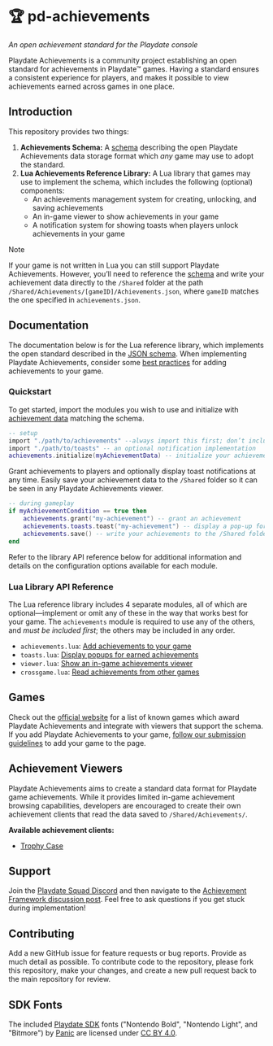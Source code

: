 # 🏆 pd-achievements

_An open achievement standard for the Playdate console_

Playdate Achievements is a community project establishing an open standard for achievements in Playdate™ games. Having a standard ensures a consistent experience for players, and makes it possible to view achievements earned across games in one place.

## Introduction

This repository provides two things:

1. **Achievements Schema:** A [schema](achievements.schema.json) describing the open Playdate Achievements data storage format which _any_ game may use to adopt the standard.
2. **Lua Achievements Reference Library:** A Lua library that games may use to implement the schema, which includes the following (optional) components:
   - An achievements management system for creating, unlocking, and saving achievements
   - An in-game viewer to show achievements in your game
   - A notification system for showing toasts when players unlock achievements in your game

> [!NOTE]
> If your game is not written in Lua you can still support Playdate Achievements. However, you’ll need to reference the [schema](achievements.schema.json) and write your achievement data directly to the `/Shared` folder at the path `/Shared/Achievements/[gameID]/Achievements.json`, where `gameID` matches the one specified in `achievements.json`.

## Documentation

The documentation below is for the Lua reference library, which implements the open standard described in the [JSON schema](achievements.schema.json). When implementing Playdate Achievements, consider some [best practices](https://gurtt.dev/trophy-case/dev) for adding achievements to your game.

### Quickstart

To get started, import the modules you wish to use and initialize with [achievement data](docs/achievements.md#configuring-achievements) matching the schema.

```lua
-- setup
import "./path/to/achievements" --always import this first; don’t include ".lua"
import "./path/to/toasts" -- an optional notification implementation
achievements.initialize(myAchievementData) -- initialize your achievements with a table matching the schema
```

Grant achievements to players and optionally display toast notifications at any time. Easily save your achievement data to the `/Shared` folder so it can be seen in any Playdate Achievements viewer.

```lua
-- during gameplay
if myAchievementCondition == true then
	achievements.grant("my-achievement") -- grant an achievement
	achievements.toasts.toast("my-achievement") -- display a pop-up for the earned achievement
	achievements.save() -- write your achievements to the /Shared folder
end
```

Refer to the library API reference below for additional information and details on the configuration options available for each module.

### Lua Library API Reference

The Lua reference library includes 4 separate modules, all of which are optional—implement or omit any of these in the way that works best for your game. The `achievements` module is required to use any of the others, and _must be included first_; the others may be included in any order.

- `achievements.lua`: [Add achievements to your game](/docs/achievements.md)
- `toasts.lua`: [Display popups for earned achievements](/docs/toasts.md)
- `viewer.lua`: [Show an in-game achievements viewer](/docs/viewer.md)
- `crossgame.lua`: [Read achievements from other games](/docs/crossgame.md)

## Games

Check out the [official website](https://playdatesquad.github.io/pd-achievements/) for a list of known games which award Playdate Achievements and integrate with viewers that support the schema. If you add Playdate Achievements to your game, [follow our submission guidelines](https://github.com/PlaydateSquad/pd-achievements/blob/gh-pages/README.md) to add your game to the page.

## Achievement Viewers

Playdate Achievements aims to create a standard data format for Playdate game achievements. While it provides limited in-game achievement browsing capabilities, developers are encouraged to create their own achievement clients that read the data saved to `/Shared/Achievements/`.

**Available achievement clients:**

- [Trophy Case](https://github.com/gurtt/trophy-case/)

## Support

Join the [Playdate Squad Discord](https://discord.com/invite/zFKagQ2) and then navigate to the [Achievement Framework discussion post](https://discord.com/channels/675983554655551509/1213250459851292713). Feel free to ask questions if you get stuck during implementation!

## Contributing

Add a new GitHub issue for feature requests or bug reports. Provide as much detail as possible. To contribute code to the repository, please fork this repository, make your changes, and create a new pull request back to the main repository for review.

## SDK Fonts

The included [Playdate SDK](https://play.date/dev/) fonts ("Nontendo Bold", "Nontendo Light", and "Bitmore") by [Panic](https://panic.com) are licensed under [CC BY 4.0](http://creativecommons.org/licenses/by/4.0/).
